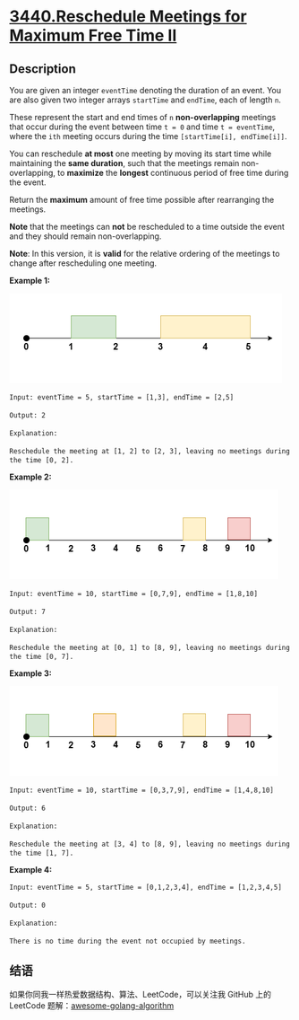 # [3440.Reschedule Meetings for Maximum Free Time II][title]

## Description
You are given an integer `eventTime` denoting the duration of an event. You are also given two integer arrays `startTime` and `endTime`, each of length `n`.

These represent the start and end times of `n` **non-overlapping** meetings that occur during the event between time `t = 0` and time `t = eventTime`, where the `ith` meeting occurs during the time `[startTime[i], endTime[i]]`.

You can reschedule **at most** one meeting by moving its start time while maintaining the **same duration**, such that the meetings remain non-overlapping, to **maximize** the **longest** continuous period of free time during the event.

Return the **maximum** amount of free time possible after rearranging the meetings.

**Note** that the meetings can **not** be rescheduled to a time outside the event and they should remain non-overlapping.

**Note**: In this version, it is **valid** for the relative ordering of the meetings to change after rescheduling one meeting.

**Example 1:**  

![1](./1.png)

```
Input: eventTime = 5, startTime = [1,3], endTime = [2,5]

Output: 2

Explanation:

Reschedule the meeting at [1, 2] to [2, 3], leaving no meetings during the time [0, 2].
```

**Example 2:**  

![2](./2.png)

```
Input: eventTime = 10, startTime = [0,7,9], endTime = [1,8,10]

Output: 7

Explanation:

Reschedule the meeting at [0, 1] to [8, 9], leaving no meetings during the time [0, 7].
```

**Example 3:**  

![3](./3.png)

```
Input: eventTime = 10, startTime = [0,3,7,9], endTime = [1,4,8,10]

Output: 6

Explanation:

Reschedule the meeting at [3, 4] to [8, 9], leaving no meetings during the time [1, 7].
```

**Example 4:**

```
Input: eventTime = 5, startTime = [0,1,2,3,4], endTime = [1,2,3,4,5]

Output: 0

Explanation:

There is no time during the event not occupied by meetings.
```

## 结语

如果你同我一样热爱数据结构、算法、LeetCode，可以关注我 GitHub 上的 LeetCode 题解：[awesome-golang-algorithm][me]

[title]: https://leetcode.com/problems/reschedule-meetings-for-maximum-free-time-ii/
[me]: https://github.com/kylesliu/awesome-golang-algorithm
